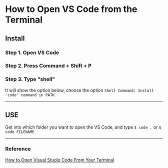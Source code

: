 # How to Open VS Code from the Terminal
## Install
### Step 1. Open VS Code
### Step 2. Press Command + Shift + P
### Step 3. Type "shell"
It will show the option below, choose the option `Shell Command: Install 'code' command in PATH`  

---
## USE
Get into which folder you want to open the VS Code, and type `$ code .` or `$ code FILENAME`

---
### Reference
[How to Open Visual Studio Code From Your Terminal](https://www.freecodecamp.org/news/how-to-open-visual-studio-code-from-your-terminal/)